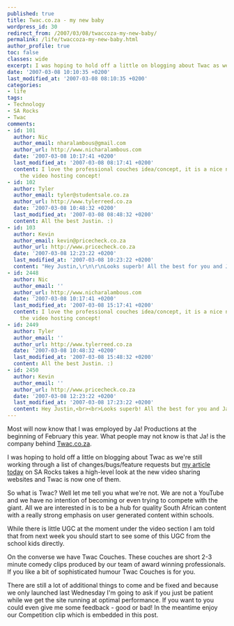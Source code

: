 ```yaml
---
published: true
title: Twac.co.za - my new baby
wordpress_id: 30
redirect_from: /2007/03/08/twaccoza-my-new-baby/
permalink: /life/twaccoza-my-new-baby.html
author_profile: true
toc: false
classes: wide
excerpt: I was hoping to hold off a little on blogging about Twac as we're still working through a list of changes/bugs/feature requests but my article today on SA Rocks takes a high-level look at the new video sharing websites and Twac is now one of them.
date: '2007-03-08 10:10:35 +0200'
last_modified_at: '2007-03-08 08:10:35 +0200'
categories:
- life
tags:
- Technology
- SA Rocks
- Twac
comments:
- id: 101
  author: Nic
  author_email: nharalambous@gmail.com
  author_url: http://www.nicharalambous.com
  date: '2007-03-08 10:17:41 +0200'
  last_modified_at: '2007-03-08 08:17:41 +0200'
  content: I love the professional couches idea/concept, it is a nice new twist on
    the video hosting concept!
- id: 102
  author: Tyler
  author_email: tyler@studentsale.co.za
  author_url: http://www.tylerreed.co.za
  date: '2007-03-08 10:48:32 +0200'
  last_modified_at: '2007-03-08 08:48:32 +0200'
  content: All the best Justin. :)
- id: 103
  author: Kevin
  author_email: kevin@pricecheck.co.za
  author_url: http://www.pricecheck.co.za
  date: '2007-03-08 12:23:22 +0200'
  last_modified_at: '2007-03-08 10:23:22 +0200'
  content: "Hey Justin,\r\n\r\nLooks superb! All the best for you and Ja!"
- id: 2448
  author: Nic
  author_email: ''
  author_url: http://www.nicharalambous.com
  date: '2007-03-08 10:17:41 +0200'
  last_modified_at: '2007-03-08 15:17:41 +0200'
  content: I love the professional couches idea/concept, it is a nice new twist on
    the video hosting concept!
- id: 2449
  author: Tyler
  author_email: ''
  author_url: http://www.tylerreed.co.za
  date: '2007-03-08 10:48:32 +0200'
  last_modified_at: '2007-03-08 15:48:32 +0200'
  content: All the best Justin. :)
- id: 2450
  author: Kevin
  author_email: ''
  author_url: http://www.pricecheck.co.za
  date: '2007-03-08 12:23:22 +0200'
  last_modified_at: '2007-03-08 17:23:22 +0200'
  content: Hey Justin,<br><br>Looks superb! All the best for you and Ja!
---
```

Most will now know that I was employed by Ja! Productions at the beginning of February this year. What people may not know is that Ja! is the company behind <a href="http://www.twac.co.za">Twac.co.za</a>. 

I was hoping to hold off a little on blogging about Twac as we're still working through a list of changes/bugs/feature requests but <a href="http://sarocks.co.za/?p=67">my article today</a> on SA Rocks takes a high-level look at the new video sharing websites and Twac is now one of them.

So what is Twac? Well let me tell you what we're not. We are not a YouTube and we have no intention of becoming or even trying to compete with the giant. All we are interested in is to be a hub for quality South African content with a really strong emphasis on user generated content within schools. 

While there is little UGC at the moment under the video section I am told that from next week you should start to see some of this UGC from the school kids directly.

On the converse we have Twac Couches. These couches are short 2-3 minute comedy clips produced by our team of award winning professionals. If you like a bit of sophisticated humour Twac Couches is for you.

There are still a lot of additional things to come and be fixed and because we only launched last Wednesday I'm going to ask if you just be patient while we get the site running at optimal performance. If you want to you could even give me some feedback - good or bad! In the meantime enjoy our Competition clip which is embedded in this post.
